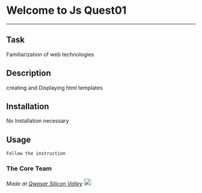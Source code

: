 # Welcome to Js Quest01
***

## Task
Familiarization of web technologies

## Description
creating and Displaying html templates 

## Installation
No Installation necessary

## Usage
```
Follow the instruction 
```

### The Core Team


<span><i>Made at <a href='https://qwasar.io'>Qwasar Silicon Valley</a></i></span>
<span><img alt='Qwasar Silicon Valley Logo' src='https://storage.googleapis.com/qwasar-public/qwasar-logo_50x50.png' width='20px'></span>
